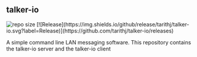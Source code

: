 ## talker-io
<img alt="repo size" src=https://img.shields.io/github/repo-size/tarithj/talker-io/>
[![Release](https://img.shields.io/github/release/tarithj/talker-io.svg?label=Release)](https://github.com/tarithj/talker-io/releases)

A simple command line LAN messaging software.
This repository contains the talker-io server and the talker-io client


